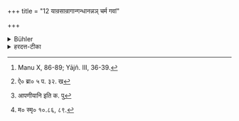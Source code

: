 +++
title = "12 यान्रसान्रागान्गन्धानन्नञ् चर्म गवां"

+++

<details><summary>Bühler</summary>

12. (Particularly) men, condiments and liquids, colours, perfumes, food, skins, heifers, substances [^4]  used for glueing (such as lac), water, young cornstalks, substances from which spirituous liquor may be extracted, red and black pepper, corn, flesh, arms, and the hope of rewards for meritorious deeds.


[^4]:  Manu X, 86-89; Yājñ. III, 36-39.
</details>

<details><summary>हरदत्त-टीका</summary>

## सूत्रम्
मनुष्यान् रसान् रागान् गन्धानन्नं चर्म गवां वशां श्लेमोदके तोक्मकिण्वे पिप्पलीमरीचे धान्यं मांसमायुधं सुकृताशां च ॥१२॥  
### प्रस्तावः
अपण्यान्याह—  
## टिप्पनी
मनुष्या दारदासादयः । रसा गुडलवणादयः, क्षीरादयो वा । रागाः कुसुम्भादयः रज्यन्तेऽनेनेति । रज्यन्त इति वा रागा वस्त्रादयः। गन्धाश्चन्दनादयः। **गवां** मध्ये **वशा** वन्ध्या गौः । श्लेष्म जतुवज्रादिः, येन विश्लिष्टं चर्मादि सन्धीयते। 'यथा[^१] श्लेष्मणा चर्मण्यं वाऽन्यद्वा विश्लिष्टं सश्लेषये'दिति बहवृचब्राह्मणे दर्शनात् । उदकं कुम्भजलम् । **तोक्मं** ईषदङ्कुरितानि व्रीह्यादीनि । **किण्वं** सुराप्रकृतिद्रव्यम् । सुकृत पुण्यं तस्य फलं सुकृताशा । शिष्टानि प्रसिद्धानि । [^२]

एतान्यपण्यानि वर्जयित्वा अन्येषां पण्यानां व्यवहरेत । मनुष्यादीन्वर्जयित्वेत्येव सिद्धे 'अपण्यानीति वचनमन्येषामप्यपण्यानां व्युदासार्थम् । तत्र मनुः—  
[^३]सर्वान् रसानपोहेत कृतान्नं च तिलैस्सह ।  
अश्मनो लवणं चैव पशवो ये च मानुषाः ॥  
सर्वं च तान्तवं रक्तं शाणझौमाविकानि च।  
अपि चेत्स्युररक्तानि फलमूले तथौषधीः ॥  
अपः शस्त्रं विषं मांसं सोम गन्धांश्च सर्वशः।  
क्षीरं क्षौद्रं दधि घृतं तैलं मधुं गुडं कुशान् ॥   आरण्यांश्च पशून सर्वान् दंष्ट्रिणश्च वयांसि च ।  
मद्यं नीलीं च लाक्षां च सर्वाश्चैकशफान पशुन् ।' इति ॥ १२ ॥   

[^१]: ऐ० ब्रा० ५ प. ३२. ख   

[^२]: आपणीयानि इति क. पु  

[^३]: म० स्मृ० १०.८६, ८९.
</details>
